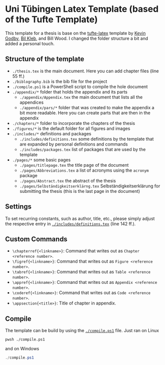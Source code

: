 # Uni Tübingen Latex Template (based of the Tufte Template)

This template for a thesis is base on the [tufte-latex](https://github.com/Tufte-LaTeX/tufte-latex) template by [Kevin Godby](https://github.com/godbyk), [Bil Kleb](https://github.com/kleb), and Bill Wood. I changed the folder structure a bit and added a personal touch.

## Structure of the template
 - `./thesis.tex` is the main document. Here you can add chapter files (line 55 ff.)
 - `./biblography.bib` is the bib file for the project
 - `./compile.ps1` is a PowerShell script to compile the hole document
 - `./appendix/*` folder that holds the appendix and its parts
    - `./appendix/Appendix.tex` the main document that lists all the appendices
    - `./appendix/pars/*` folder that was created to make the appendix a bit more readable. Here you can create parts that are then in the appendix
 - `./chapters/*` folder to incorporate the chapters of the thesis
 - `./figures/*` is the default folder for all figures and images
 - `./includes/*` definitions and packages
    - `./includes/definitions.tex` some definitions by the template that are expanded by personal definitions and commands
    - `./includes/packages.tex` list of packages that are used by the template
 - `./pages/*` some basic pages
    - `./pages/titlepage.tex` the title page of the document
    - `./pages/Abbreviations.tex` a list of acronyms using the `acronym` package
    - `./pages/Abstract.tex` the abstract of the thesis
    - `./pages/Selbständigkeitserklärng.tex` Selbständigkeitserklärung for submitting the thesis (this is the last page in the document)

## Settings
To set recurring constants, such as author, title, etc., please simply adjust the respective entry in [`./includes/definitions.tex`](./includes/definitions.tex) (line 142 ff.).

## Custom Commands
- `\chapterref{<linkname>}`: Command that writes out as `Chapter <reference number>`.
- `\figref{<linkname>}`: Command that writes out as `Figure <reference number>`.
- `\tabref{<linkname>}`: Command that writes out as `Table <reference number>`.
- `\appref{<linkname>}`: Command that writes out as `Appendix <reference number>`.
- `\coderef{<linkname>}`: Command that writes out as `Code <reference number>`.
- `\appsection{<title>}`: Title of chapter in appendix.



## Compile
The template can be build by using the [`./compile.ps1`](./compile.ps1) file.
Just ran on Linux
```shell
pwsh ./compile.ps1
```
and on Windows
```powershell
./compile.ps1
```
